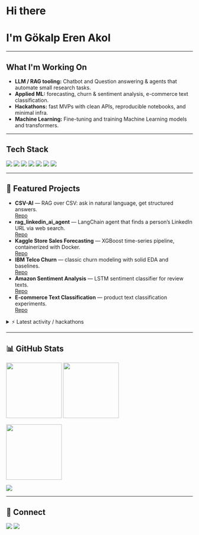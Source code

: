 <!-- Profile README for @gklpern -->
<h1 align="left">Hi there </h1>

# I'm Gökalp Eren Akol

---

## What I'm Working On
- **LLM / RAG tooling:** Chatbot and Question answering & agents that automate small research tasks.
- **Applied ML:** forecasting, churn & sentiment analysis, e-commerce text classification.
- **Hackathons:** fast MVPs with clean APIs, reproducible notebooks, and minimal infra.
- **Machine Learning:** Fine-tuning and training Machine Learning models and transformers.
---

## Tech Stack
<p>
  <img src="https://img.shields.io/badge/Python-3776AB?style=for-the-badge&logo=python&logoColor=white"/>
  <img src="https://img.shields.io/badge/FastAPI-009688?style=for-the-badge&logo=fastapi&logoColor=white"/>
  <img src="https://img.shields.io/badge/PyTorch-EE4C2C?style=for-the-badge&logo=pytorch&logoColor=white"/>
  <img src="https://img.shields.io/badge/scikit--learn-F7931E?style=for-the-badge&logo=scikitlearn&logoColor=white"/>
  <img src="https://img.shields.io/badge/LangChain-1C3C3C?style=for-the-badge&logo=chainlink&logoColor=white"/>
  <img src="https://img.shields.io/badge/XGBoost-FF6600?style=for-the-badge&logo=apache&logoColor=white"/>
  <img src="https://img.shields.io/badge/Docker-2496ED?style=for-the-badge&logo=docker&logoColor=white"/>
</p>

---

## 🚀 Featured Projects
- **CSV-AI** — RAG over CSV: ask in natural language, get structured answers.  
  <a href="https://github.com/gklpern/CSV-AI">Repo</a>
- **rag_linkedin_ai_agent** — LangChain agent that finds a person’s LinkedIn URL via web search.  
  <a href="https://github.com/gklpern/rag_linkedin_ai_agent">Repo</a>
- **Kaggle Store Sales Forecasting** — XGBoost time-series pipeline, containerized with Docker.  
  <a href="https://github.com/gklpern/Kaggle-Store-Sales-Time-Series-Forecasting">Repo</a>
- **IBM Telco Churn** — classic churn modeling with solid EDA and baselines.  
  <a href="https://github.com/gklpern/IBM-telco-churn-project">Repo</a>
- **Amazon Sentiment Analysis** — LSTM sentiment classifier for review texts.  
  <a href="https://github.com/gklpern/Amazon-Sentiment-Analysis">Repo</a>
- **E-commerce Text Classification** — product text classification experiments.  
  <a href="https://github.com/gklpern/e-commerce-text-classification">Repo</a>

<details>
<summary>⚡ Latest activity / hackathons</summary>

- **turkcell-codenight-case4** — bill explainability + anomaly detection + what-if simulator (MVP).  
  <a href="https://github.com/gklpern/turkcell-codenight-case4">Repo</a>

- **llm-scratch** — personal sandbox for local LLM experiments.  
  <a href="https://github.com/gklpern/llm-scratch">Repo</a>
</details>

---

## 📊 GitHub Stats
<p>
  <img src="https://github-readme-stats.vercel.app/api?username=gklpern&show_icons=true&theme=radical" height="150" />
  <img src="https://github-readme-stats.vercel.app/api/top-langs/?username=gklpern&layout=compact&theme=radical" height="150" />
</p>
<p>
  <img src="https://streak-stats.demolab.com?user=gklpern&theme=radical&hide_border=true" height="150" />
</p>
<p>
  <a href="https://github.com/ryo-ma/github-profile-trophy">
    <img src="https://github-profile-trophy.vercel.app/?username=gklpern&theme=algolia&no-frame=true&no-bg=true&row=1&column=7" />
  </a>
</p>

---

## 🔗 Connect
<p>
  <a href="https://www.linkedin.com/in/gokalpakol/"><img src="https://img.shields.io/badge/LinkedIn-0A66C2?style=for-the-badge&logo=linkedin&logoColor=white"/></a>
  <a href="mailto:gokalpakol@gmail.com"><img src="https://img.shields.io/badge/Gmail-EA4335?style=for-the-badge&logo=gmail&logoColor=white"/></a>
</p>

<!-- Tips:
- Want TR? Duplicate this README and translate the headings.
- Private contributions: GitHub Settings → Profile → include private contributions. -->
